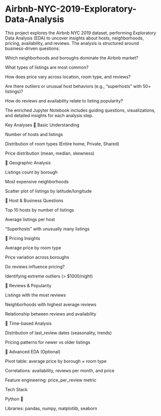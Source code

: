 # Airbnb-NYC-2019-Exploratory-Data-Analysis
This project explores the Airbnb NYC 2019 dataset, performing Exploratory Data Analysis (EDA) to uncover insights about hosts, neighborhoods, pricing, availability, and reviews.
The analysis is structured around business-driven questions:

Which neighborhoods and boroughs dominate the Airbnb market?

What types of listings are most common?

How does price vary across location, room type, and reviews?

Are there outliers or unusual host behaviors (e.g., “superhosts” with 50+ listings)?

How do reviews and availability relate to listing popularity?

The enriched Jupyter Notebook includes guiding questions, visualizations, and detailed insights for each analysis step.

Key Analyses
🔹 Basic Understanding

Number of hosts and listings

Distribution of room types (Entire home, Private, Shared)

Price distribution (mean, median, skewness)

🔹 Geographic Analysis

Listings count by borough

Most expensive neighborhoods

Scatter plot of listings by latitude/longitude

🔹 Host & Business Questions

Top 10 hosts by number of listings

Average listings per host

“Superhosts” with unusually many listings

🔹 Pricing Insights

Average price by room type

Price variation across boroughs

Do reviews influence pricing?

Identifying extreme outliers (> $1000/night)

🔹 Reviews & Popularity

Listings with the most reviews

Neighborhoods with highest average reviews

Relationship between reviews and availability

🔹 Time-based Analysis

Distribution of last_review dates (seasonality, trends)

Pricing patterns for newer vs older listings

🔹 Advanced EDA (Optional)

Pivot table: average price by borough × room type

Correlations: availability, reviews per month, and price

Feature engineering: price_per_review metric

Tech Stack

Python 🐍

Libraries: pandas, numpy, matplotlib, seaborn
